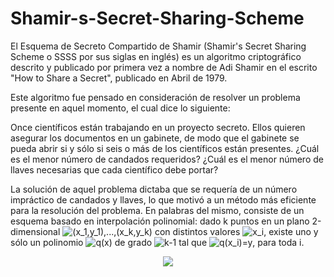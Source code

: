 # Shamir-s-Secret-Sharing-Scheme

El Esquema de Secreto Compartido de Shamir (Shamir's Secret Sharing Scheme o SSSS por sus siglas en inglés) es un algoritmo criptográfico descrito y publicado
por primera vez a nombre de Adi Shamir en el escrito "How to Share a Secret", publicado en Abril de 1979.

Este algoritmo fue pensado en consideración de resolver un problema presente en aquel momento, el cual dice lo siguiente:

Once científicos están trabajando en un proyecto secreto. Ellos quieren asegurar los documentos en un gabinete, de modo que el gabinete se pueda abrir si 
y sólo si seis o más de los científicos están presentes. ¿Cuál es el menor número de candados requeridos? ¿Cuál es el menor número de llaves
necesarias que cada científico debe portar?

La solución de aquel problema dictaba que se requería de un número impráctico de candados y llaves, lo que motivó a un método más eficiente para la resolución del problema.
En palabras del mismo, consiste de un esquema basado en interpolación polinomial: dado k puntos en un plano 2-dimensional <img src="https://latex.codecogs.com/svg.image?(x_1,y_1),...,(x_k,y_k)" title="(x_1,y_1),...,(x_k,y_k)" /> con distintos valores <img src="https://latex.codecogs.com/svg.image?x_i" title="x_i" />, 
existe uno y sólo un polinomio <img src="https://latex.codecogs.com/svg.image?q(x)" title="q(x)" /> de grado <img src="https://latex.codecogs.com/svg.image?k-1" title="k-1" /> tal que <img src="https://latex.codecogs.com/svg.image?q(x_i)=y&space;" title="q(x_i)=y " />, para toda i.

<div align="center">
    <img src="https://i.postimg.cc/63wQNnDB/imagen-2022-01-25-205810.png"</img> 
</div>
